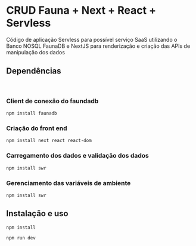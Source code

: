 # CRUD Fauna + Next + React + Servless

Código de aplicação Servless para possível serviço SaaS utilizando o Banco NOSQL FaunaDB e NextJS para renderização e criação das APIs de manipulação dos dados

## Dependências
<br>

### Client de conexão do faundadb

```
npm install faunadb
```

### Criação do front end

```
npm install next react react-dom
```

### Carregamento dos dados e validação dos dados

```
npm install swr
```
### Gerenciamento das variáveis de ambiente
```
npm install swr
```

## Instalação e uso

```
npm install 
```

```
npm run dev 
```